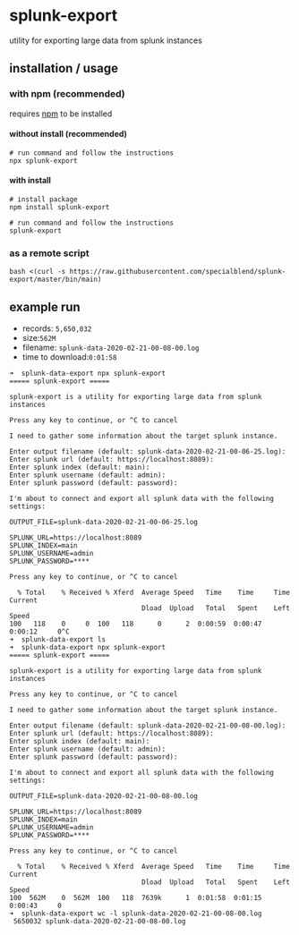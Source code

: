 # splunk-export

utility for exporting large data from splunk instances

## installation / usage

### with npm (recommended)

requires [npm](https://www.npmjs.com/get-npm) to be installed

#### without install (recommended)

```shell script
# run command and follow the instructions
npx splunk-export
````

#### with install

```shell script
# install package
npm install splunk-export

# run command and follow the instructions
splunk-export

````

### as a remote script

```shell script
bash <(curl -s https://raw.githubusercontent.com/specialblend/splunk-export/master/bin/main)
```

## example run

- records: `5,650,032`
- size:`562M`
- filename: `splunk-data-2020-02-21-00-08-00.log`
- time to download:`0:01:58`

```
➜  splunk-data-export npx splunk-export
===== splunk-export =====

splunk-export is a utility for exporting large data from splunk instances

Press any key to continue, or ^C to cancel

I need to gather some information about the target splunk instance.

Enter output filename (default: splunk-data-2020-02-21-00-06-25.log):
Enter splunk url (default: https://localhost:8089):
Enter splunk index (default: main):
Enter splunk username (default: admin):
Enter splunk password (default: password):

I'm about to connect and export all splunk data with the following settings:

OUTPUT_FILE=splunk-data-2020-02-21-00-06-25.log

SPLUNK_URL=https://localhost:8089
SPLUNK_INDEX=main
SPLUNK_USERNAME=admin
SPLUNK_PASSWORD=****

Press any key to continue, or ^C to cancel

  % Total    % Received % Xferd  Average Speed   Time    Time     Time  Current
                                 Dload  Upload   Total   Spent    Left  Speed
100   118    0     0  100   118      0      2  0:00:59  0:00:47  0:00:12     0^C
➜  splunk-data-export ls
➜  splunk-data-export npx splunk-export
===== splunk-export =====

splunk-export is a utility for exporting large data from splunk instances

Press any key to continue, or ^C to cancel

I need to gather some information about the target splunk instance.

Enter output filename (default: splunk-data-2020-02-21-00-08-00.log):
Enter splunk url (default: https://localhost:8089):
Enter splunk index (default: main):
Enter splunk username (default: admin):
Enter splunk password (default: password):

I'm about to connect and export all splunk data with the following settings:

OUTPUT_FILE=splunk-data-2020-02-21-00-08-00.log

SPLUNK_URL=https://localhost:8089
SPLUNK_INDEX=main
SPLUNK_USERNAME=admin
SPLUNK_PASSWORD=****

Press any key to continue, or ^C to cancel

  % Total    % Received % Xferd  Average Speed   Time    Time     Time  Current
                                 Dload  Upload   Total   Spent    Left  Speed
100  562M    0  562M  100   118  7639k      1  0:01:58  0:01:15  0:00:43     0
➜  splunk-data-export wc -l splunk-data-2020-02-21-00-08-00.log
 5650032 splunk-data-2020-02-21-00-08-00.log

```
